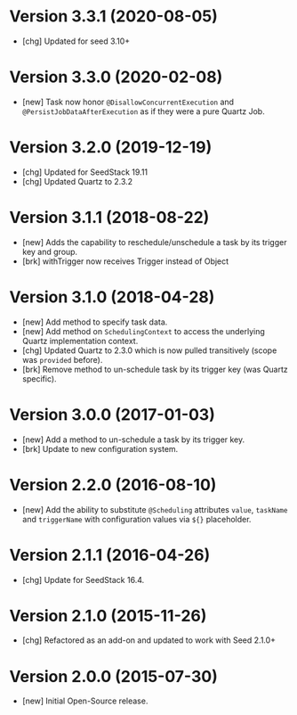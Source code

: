 # Version 3.3.1 (2020-08-05)

* [chg] Updated for seed 3.10+

# Version 3.3.0 (2020-02-08)

* [new] Task now honor `@DisallowConcurrentExecution` and `@PersistJobDataAfterExecution` as if they were a pure Quartz Job.

# Version 3.2.0 (2019-12-19)

* [chg] Updated for SeedStack 19.11
* [chg] Updated Quartz to 2.3.2

# Version 3.1.1 (2018-08-22)

* [new] Adds the capability to reschedule/unschedule a task by its trigger key and group.
* [brk] withTrigger now receives Trigger instead of Object 

# Version 3.1.0 (2018-04-28)

* [new] Add method to specify task data. 
* [new] Add method on `SchedulingContext` to access the underlying Quartz implementation context. 
* [chg] Updated Quartz to 2.3.0 which is now pulled transitively (scope was `provided` before). 
* [brk] Remove method to un-schedule task by its trigger key (was Quartz specific). 

# Version 3.0.0 (2017-01-03)

* [new] Add a method to un-schedule a task by its trigger key. 
* [brk] Update to new configuration system.

# Version 2.2.0 (2016-08-10)

* [new] Add the ability to substitute `@Scheduling` attributes `value`, `taskName` and `triggerName` with configuration values via `${}` placeholder.

# Version 2.1.1 (2016-04-26)

* [chg] Update for SeedStack 16.4.

# Version 2.1.0 (2015-11-26)

* [chg] Refactored as an add-on and updated to work with Seed 2.1.0+

# Version 2.0.0 (2015-07-30)

* [new] Initial Open-Source release.
